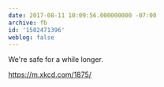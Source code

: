 ```yaml
---
date: 2017-08-11 10:09:56.000000000 -07:00
archive: fb
id: '1502471396'
weblog: false
---
```


We're safe for a while longer.

https://m.xkcd.com/1875/
